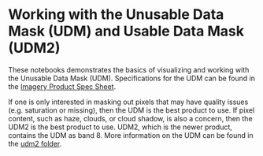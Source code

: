 # Working with the Unusable Data Mask (UDM) and Usable Data Mask (UDM2)

These notebooks demonstrates the basics of visualizing and working with the Unusable Data Mask (UDM). Specifications for the UDM can be found in the [Imagery Product Spec Sheet](https://assets.planet.com/docs/combined-imagery-product-spec-april-2019.pdf).

If one is only interested in masking out pixels that may have quality issues (e.g. saturation or missing), then the UDM is the best product to use. If pixel content, such as haze, clouds, or cloud shadow, is also a concern, then the UDM2 is the best product to use. UDM2, which is the newer product, contains the UDM as band 8. More information on the UDM can be found in the [udm2 folder](../udm2/).
